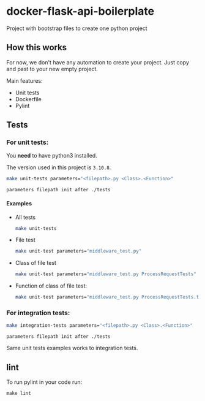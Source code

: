 # docker-flask-api-boilerplate

Project with bootstrap files to create one python project

## How this works

For now, we don't have any automation to create your project. Just copy and past to your new empty project.

Main features:

 * Unit tests
 * Dockerfile
 * Pylint

## Tests

### For unit tests:

You **need** to have python3 installed.

The version used in this project is `3.10.8`.

```sh
make unit-tests parameters="<filepath>.py <Class>.<Function>"
```
`parameters filepath init after ./tests`

#### Examples

- All tests
  ```sh
  make unit-tests
  ```

- File test
  ```sh
  make unit-test parameters="middleware_test.py"
  ```

- Class of file test
  ```sh
  make unit-test parameters="middleware_test.py ProcessRequestTests"
  ```
  
- Function of class of file test:
  ```sh
  make unit-test parameters="middleware_test.py ProcessRequestTests.test_get_proxy"
  ```

### For integration tests:

```sh
make integration-tests parameters="<filepath>.py <Class>.<Function>"
```
`parameters filepath init after ./tests`

Same unit tests examples works to integration tests.

## lint

To run pylint in your code run:

    make lint